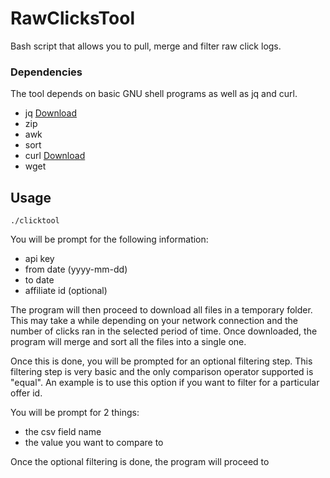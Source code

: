 # RawClicksTool

Bash script that allows you to pull, merge and filter raw click logs.

### Dependencies

The tool depends on basic GNU shell programs as well as jq and curl.

- jq [Download](https://stedolan.github.io/jq/)
- zip
- awk
- sort
- curl [Download](https://curl.haxx.se/)
- wget

## Usage

`./clicktool`

You will be prompt for the following information:

- api key
- from date (yyyy-mm-dd)
- to date
- affiliate id (optional)

The program will then proceed to download all files in a temporary folder. This may take a while depending on your network connection and the number of clicks ran in the selected period of time. Once downloaded, the program will merge and sort all the files into a single one.

Once this is done, you will be prompted for an optional filtering step. This filtering step is very basic and the only comparison operator supported is "equal". An example is to use this option if you want to filter for a particular offer id.

You will be prompt for 2 things:

- the csv field name
- the value you want to compare to

Once the optional filtering is done, the program will proceed to 
